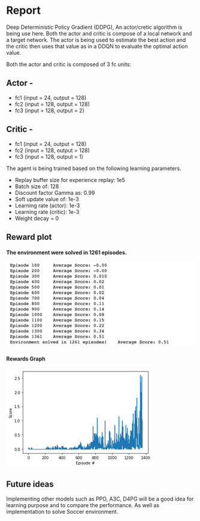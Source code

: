 # Report
Deep Deterministic Policy Gradient (DDPG), An actor/cretic algorithm is being use here.
Both the actor and critic is compose of a local network and a target network. The actor is being used to estimate the best action and the critic then uses that value as in a DDQN to evaluate the optimal action value.

Both the actor and critic is composed of 3 fc units:

## Actor -
- fc1 (input = 24, output = 128)
- fc2 (input = 128, output = 128)
- fc3 (input = 128, output = 2)

## Critic - 
- fc1 (input = 24, output = 128)
- fc2 (input = 128, output = 128)
- fc3 (input = 128, output = 1)

The agent is being trained based on the following learning parameters.
- Replay buffer size for experience replay: 1e5
- Batch size of: 128
- Discount factor Gamma as: 0.99
- Soft update value of: 1e-3
- Learning rate (actor): 1e-3
- Learning rate (critic): 1e-3
- Weight decay = 0

## Reward plot
#### The environment were solved in 1261 episodes.
![Episodes](episodes.png)
#### Rewards Graph
![Reward](rewards.png)

## Future ideas
Implementing other models such as PPO, A3C, D4PG will be a good idea for learning purpose and to compare the performance.
As well as implementation to solve Soccer environment.